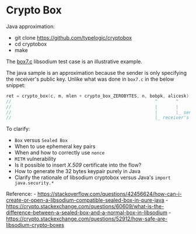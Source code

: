 # Crypto Box

Java approximation:

- git clone https://github.com/typelogic/cryptobox
- cd cryptobox
- make

The [box7.c](https://asciinema.org/a/wzemICIFMNh9eWujMxtROpeb1) libsodium test case is an illustrative example.

The java sample is an approximation because the sender is only specifying the receiver's public key. Unlike what
was done in `box7.c` in the below snippet:

```c
ret = crypto_box(c, m, mlen + crypto_box_ZEROBYTES, n, bobpk, alicesk);
//                                                       ^       ^  
//                                                       |       |
//                                                       |       |_ sender's secret key
//                                                       |_ receiver's public key
```

To clarify:
- `Box` versus `Sealed Box`
- When to use ephemeral key pairs
- When and how to correctly use `nonce` 
- `MITM` vulnerability
- Is it possible to insert *X.509* certificate into the flow? 
- How to generate the 32 bytes keypair purely in Java
- Clarify the rationale of libsodium cryptobox versus Java's `import java.security.*` 

Reference:
    - https://stackoverflow.com/questions/42456624/how-can-i-create-or-open-a-libsodium-compatible-sealed-box-in-pure-java
    - https://crypto.stackexchange.com/questions/60609/what-is-the-difference-between-a-sealed-box-and-a-normal-box-in-libsodium
    - https://crypto.stackexchange.com/questions/52912/how-safe-are-libsodium-crypto-boxes

